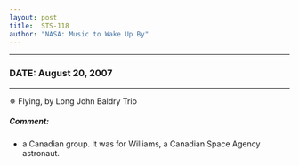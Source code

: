 ```yaml
---
layout: post
title:  STS-118
author: "NASA: Music to Wake Up By"
---
```


----
### DATE: August 20, 2007
----
✵ Flying, by Long John Baldry Trio

##### Comment:
* a Canadian group. It was for Williams, a Canadian Space Agency astronaut.
